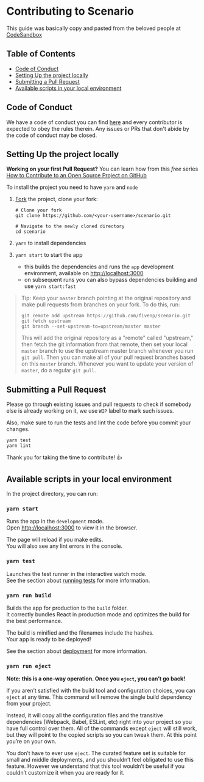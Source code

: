 # Contributing to Scenario

This guide was basically copy and pasted from the beloved people at [CodeSandbox](https://codesandbox.io)

## Table of Contents

- [Code of Conduct](#code-of-conduct)
- [Setting Up the project locally](#setting-up-the-project-locally)
- [Submitting a Pull Request](#submitting-a-pull-request)
- [Available scripts in your local environment](#available-scripts-in-your-local-environment)

## Code of Conduct

We have a code of conduct you can find [here](https://github.com/fivenp/scenario/blob/master/CODE_OF_CONDUCT.md) and every contributor is expected to obey the rules therein. Any issues or PRs that don't abide by the code of conduct may be closed.

## Setting Up the project locally

**Working on your first Pull Request?** You can learn how from this _free_ series [How to Contribute to an Open Source Project on GitHub](https://egghead.io/series/how-to-contribute-to-an-open-source-project-on-github)

To install the project you need to have `yarn` and `node`

1.  [Fork](https://help.github.com/articles/fork-a-repo/) the project, clone your fork:

    ```
    # Clone your fork
    git clone https://github.com/<your-username>/scenario.git

    # Navigate to the newly cloned directory
    cd scenario
    ```

2.  `yarn` to install dependencies
3.  `yarn start` to start the app
    - this builds the dependencies and runs the `app` development environment, available on [http://localhost:3000](http://localhost:3000)
    - on subsequent runs you can also bypass dependencies building and use `yarn start:fast`

> Tip: Keep your `master` branch pointing at the original repository and make
> pull requests from branches on your fork. To do this, run:
>
> ```
> git remote add upstream https://github.com/fivenp/scenario.git
> git fetch upstream
> git branch --set-upstream-to=upstream/master master
> ```
>
> This will add the original repository as a "remote" called "upstream,"
> then fetch the git information from that remote, then set your local `master`
> branch to use the upstream master branch whenever you run `git pull`.
> Then you can make all of your pull request branches based on this `master`
> branch. Whenever you want to update your version of `master`, do a regular
> `git pull`.

## Submitting a Pull Request

Please go through existing issues and pull requests to check if somebody else is already working on it, we use `WIP` label to mark such issues.

Also, make sure to run the tests and lint the code before you commit your changes.

```
yarn test
yarn lint
```

Thank you for taking the time to contribute! :+1:

## Available scripts in your local environment

In the project directory, you can run:

### `yarn start`

Runs the app in the `development` mode.<br>
Open [http://localhost:3000](http://localhost:3000) to view it in the browser.

The page will reload if you make edits.<br>
You will also see any lint errors in the console.

### `yarn test`

Launches the test runner in the interactive watch mode.<br>
See the section about [running tests](https://facebook.github.io/create-react-app/docs/running-tests) for more information.

### `yarn run build`

Builds the app for production to the `build` folder.<br>
It correctly bundles React in production mode and optimizes the build for the best performance.

The build is minified and the filenames include the hashes.<br>
Your app is ready to be deployed!

See the section about [deployment](https://facebook.github.io/create-react-app/docs/deployment) for more information.

### `yarn run eject`

**Note: this is a one-way operation. Once you `eject`, you can’t go back!**

If you aren’t satisfied with the build tool and configuration choices, you can `eject` at any time. This command will remove the single build dependency from your project.

Instead, it will copy all the configuration files and the transitive dependencies (Webpack, Babel, ESLint, etc) right into your project so you have full control over them. All of the commands except `eject` will still work, but they will point to the copied scripts so you can tweak them. At this point you’re on your own.

You don’t have to ever use `eject`. The curated feature set is suitable for small and middle deployments, and you shouldn’t feel obligated to use this feature. However we understand that this tool wouldn’t be useful if you couldn’t customize it when you are ready for it.
